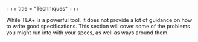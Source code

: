 +++
title = "Techniques"
+++

While TLA+ is a powerful tool, it does not provide a lot of guidance on how to write good specifications. This section will cover some of the problems you might run into with your specs, as well as ways around them.